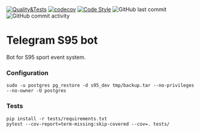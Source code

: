 [![Quality&Tests](https://github.com/vol1ura/parkrun_bot/actions/workflows/python-app.yml/badge.svg)](https://github.com/vol1ura/parkrun_bot/actions/workflows/python-app.yml)
[![codecov](https://codecov.io/gh/vol1ura/parkrun_bot/branch/master/graph/badge.svg?token=HFV9PFM5UL)](https://codecov.io/gh/vol1ura/parkrun_bot)
[![Code Style](https://img.shields.io/badge/Code%20Style-PEP%208-blueviolet)](https://www.python.org/dev/peps/pep-0008/)
![GitHub last commit](https://img.shields.io/github/last-commit/vol1ura/parkrun_bot)
![GitHub commit activity](https://img.shields.io/github/commit-activity/m/vol1ura/parkrun_bot)

# Telegram S95 bot

Bot for S95 sport event system.

### Configuration

```shell
sudo -u postgres pg_restore -d s95_dev tmp/backup.tar --no-privileges --no-owner -U postgres
```

### Tests

```shell
pip install -r tests/requirements.txt
pytest --cov-report=term-missing:skip-covered --cov=. tests/
```
